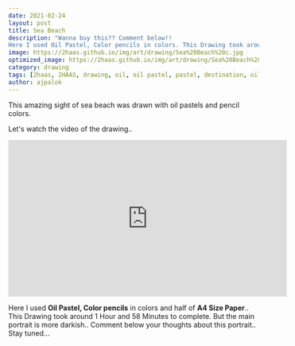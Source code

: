 ```yaml
---
date: 2021-02-24
layout: post
title: Sea Beach
description: "Wanna buy this?? Comment below!!
Here I used Oil Pastel, Color pencils in colors. This Drawing took around..."
image: https://2haas.github.io/img/art/drawing/Sea%20Beach%20c.jpg
optimized_image: https://2haas.github.io/img/art/drawing/Sea%20Beach%20c.jpg
category: drawing
tags: [2haas, 2HAAS, drawing, oil, oil pastel, pastel, destination, oil pastel drawing]
author: ajpalok
---
```

  
This amazing sight of sea beach was drawn with oil pastels and pencil colors.
  
Let's watch the video of the drawing.. 

 <iframe width="560" height="315" src="https://www.youtube-nocookie.com/embed/1msAh0BnBnE" frameborder="0" allow="accelerometer; autoplay; encrypted-media; gyroscope; picture-in-picture" allowfullscreen></iframe>
	
Here I used **Oil Pastel, Color pencils** in colors and half of **A4 Size Paper**.. This Drawing took around 1 Hour and 58 Minutes to complete. But the main portrait is more darkish.. Comment below your thoughts about this portrait.. Stay tuned...
